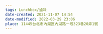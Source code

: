 ```yaml
---
tags: Lunchbox/滷味
date-created: 2021-11-07 14:54
date-modified: 2022-03-29 23:06
place: 11445台北市內湖區內湖路一段323巷20弄1號
---
```


